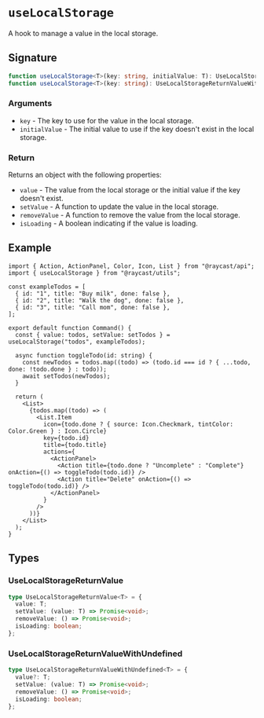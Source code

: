 # `useLocalStorage`

A hook to manage a value in the local storage.

## Signature

```ts
function useLocalStorage<T>(key: string, initialValue: T): UseLocalStorageReturnValue<T>;
function useLocalStorage<T>(key: string): UseLocalStorageReturnValueWithUndefined<T>;
```

### Arguments

- `key` - The key to use for the value in the local storage.
- `initialValue` - The initial value to use if the key doesn't exist in the local storage.

### Return

Returns an object with the following properties:

- `value` - The value from the local storage or the initial value if the key doesn't exist.
- `setValue` - A function to update the value in the local storage.
- `removeValue` - A function to remove the value from the local storage.
- `isLoading` - A boolean indicating if the value is loading.

## Example

```tsx
import { Action, ActionPanel, Color, Icon, List } from "@raycast/api";
import { useLocalStorage } from "@raycast/utils";

const exampleTodos = [
  { id: "1", title: "Buy milk", done: false },
  { id: "2", title: "Walk the dog", done: false },
  { id: "3", title: "Call mom", done: false },
];

export default function Command() {
  const { value: todos, setValue: setTodos } = useLocalStorage("todos", exampleTodos);

  async function toggleTodo(id: string) {
    const newTodos = todos.map((todo) => (todo.id === id ? { ...todo, done: !todo.done } : todo));
    await setTodos(newTodos);
  }

  return (
    <List>
      {todos.map((todo) => (
        <List.Item
          icon={todo.done ? { source: Icon.Checkmark, tintColor: Color.Green } : Icon.Circle}
          key={todo.id}
          title={todo.title}
          actions={
            <ActionPanel>
              <Action title={todo.done ? "Uncomplete" : "Complete"} onAction={() => toggleTodo(todo.id)} />
              <Action title="Delete" onAction={() => toggleTodo(todo.id)} />
            </ActionPanel>
          }
        />
      ))}
    </List>
  );
}
```

## Types

### UseLocalStorageReturnValue

```ts
type UseLocalStorageReturnValue<T> = {
  value: T;
  setValue: (value: T) => Promise<void>;
  removeValue: () => Promise<void>;
  isLoading: boolean;
};
```

### UseLocalStorageReturnValueWithUndefined

```ts
type UseLocalStorageReturnValueWithUndefined<T> = {
  value?: T;
  setValue: (value: T) => Promise<void>;
  removeValue: () => Promise<void>;
  isLoading: boolean;
};
```